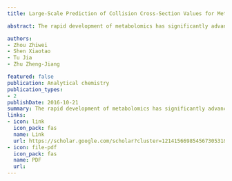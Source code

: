 ```yaml
---
title: Large-Scale Prediction of Collision Cross-Section Values for Metabolites in Ion Mobility-Mass Spectrometry

abstract: The rapid development of metabolomics has significantly advanced health and disease related research. However, metabolite identification remains a major analytical challenge for untargeted metabolomics. While the use of collision cross-section (CCS) values obtained in ion mobility-mass spectrometry (IM-MS) effectively increases identification confidence of metabolites, it is restricted by the limited number of available CCS values for metabolites. Here, we demonstrated the use of a machine-learning algorithm called support vector regression (SVR) to develop a prediction method that utilized 14 common molecular descriptors to predict CCS values for metabolites. In this work, we first experimentally measured CCS values (ΩN₂) of ∼400 metabolites in nitrogen buffer gas and used these values as training data to optimize the prediction method. The high prediction precision of this method was externally validated using an independent set of metabolites with a median relative error (MRE) of ∼3%, better than conventional theoretical calculation. Using the SVR based prediction method, a large-scale predicted CCS database was generated for 35 203 metabolites in the Human Metabolome Database (HMDB). For each metabolite, five different ion adducts in positive and negative modes were predicted, accounting for 176 015 CCS values in total. Finally, improved metabolite identification accuracy was demonstrated using real biological samples. Conclusively, our results proved that the SVR based prediction method can accurately predict nitrogen CCS values (ΩN₂) of metabolites from molecular descriptors and effectively improve …

authors:
- Zhou Zhiwei
- Shen Xiaotao
- Tu Jia
- Zhu Zheng-Jiang

featured: false
publication: Analytical chemistry
publication_types:
- 2
publishDate: 2016-10-21
summary: The rapid development of metabolomics has significantly advanced health and disease related research. However, metabolite identification remains a major analytical challenge for untargeted metabolomics. While the use of collision cross-section (CCS) values obtained in ion mobility-mass spectrometry (IM-MS) effectively increases identification confidence of metabolites, it is restricted by the limited number of available CCS values for metabolites. Here, we demonstrated the use of a machine-learning algorithm called support vector regression (SVR) to develop a prediction method that utilized 14 common molecular descriptors to predict CCS values for metabolites. In this work, we first experimentally measured CCS values (ΩN₂) of ∼400 metabolites in nitrogen buffer gas and used these values as training data to optimize the prediction method. The high prediction precision of this method was externally validated using an independent set of metabolites with a median relative error (MRE) of ∼3%, better than conventional theoretical calculation. Using the SVR based prediction method, a large-scale predicted CCS database was generated for 35 203 metabolites in the Human Metabolome Database (HMDB). For each metabolite, five different ion adducts in positive and negative modes were predicted, accounting for 176 015 CCS values in total. Finally, improved metabolite identification accuracy was demonstrated using real biological samples. Conclusively, our results proved that the SVR based prediction method can accurately predict nitrogen CCS values (ΩN₂) of metabolites from molecular descriptors and effectively improve …
links:
- icon: link
  icon_pack: fas
  name: Link
  url: https://scholar.google.com/scholar?cluster=12141566985456730531&hl=en&oi=scholarr
- icon: file-pdf
  icon_pack: fas
  name: PDF
  url: 
---
```

